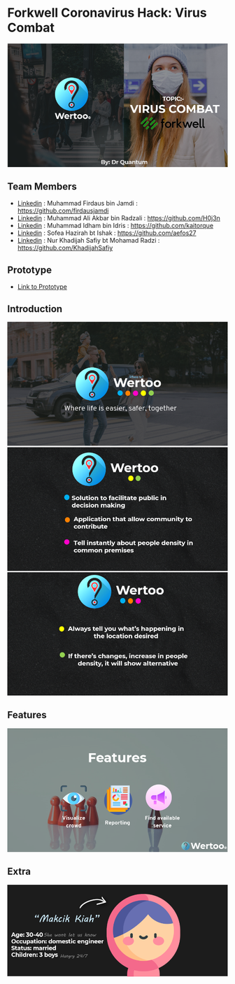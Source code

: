 # Forkwell Coronavirus Hack: Virus Combat

![](1.png)

## Team Members

- [Linkedin](https://www.linkedin.com/in/firdaus-j-4677a6124/) : Muhammad Firdaus bin Jamdi : https://github.com/firdausjamdi
- [Linkedin](https://www.linkedin.com/in/mdaliakbar98/) : Muhammad Ali Akbar bin Radzali : https://github.com/H0j3n
- [Linkedin](https://www.linkedin.com/in/kaitorque/) : Muhammad Idham bin Idris : https://github.com/kaitorque
- [Linkedin](https://www.linkedin.com/in/sofea-hazirah-ishak-667428197/) : Sofea Hazirah bt Ishak : https://github.com/aefos27
- [Linkedin](https://www.linkedin.com/in/nur-khadijah-safiy-6427a8182/) : Nur Khadijah Safiy bt Mohamad Radzi : https://github.com/KhadijahSafiy

## Prototype
- [Link to Prototype](https://www.figma.com/proto/nIsg2chNvvzkY1AnwRKiWs/Virus-Combat?node-id=64%3A358&scaling=min-zoom)

## Introduction
  
![](2.png)
![](3.png)
![](4.png)

## Features

![](5.png)

## Extra 

![](7.png)



